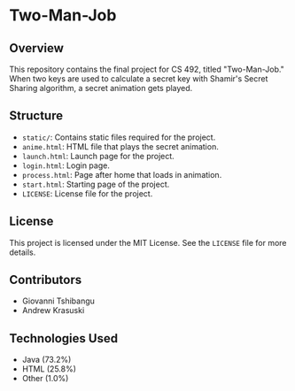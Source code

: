 # Two-Man-Job

## Overview
This repository contains the final project for CS 492, titled "Two-Man-Job." When two keys are used to calculate a secret key with Shamir's Secret Sharing algorithm, a secret animation gets played.

## Structure
- `static/`: Contains static files required for the project.
- `anime.html`: HTML file that plays the secret animation.
- `launch.html`: Launch page for the project.
- `login.html`: Login page.
- `process.html`: Page after home that loads in animation.
- `start.html`: Starting page of the project.
- `LICENSE`: License file for the project.

## License
This project is licensed under the MIT License. See the `LICENSE` file for more details.

## Contributors
- Giovanni Tshibangu
- Andrew Krasuski

## Technologies Used
- Java (73.2%)
- HTML (25.8%)
- Other (1.0%)

